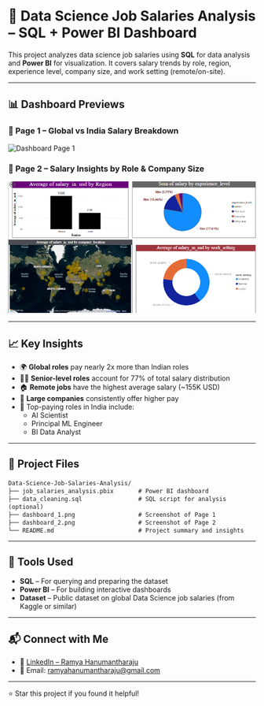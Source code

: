 
# 💼 Data Science Job Salaries Analysis – SQL + Power BI Dashboard

This project analyzes data science job salaries using **SQL** for data analysis and **Power BI** for visualization. It covers salary trends by role, region, experience level, company size, and work setting (remote/on-site).

---

## 📊 Dashboard Previews

### 🔹 Page 1 – Global vs India Salary Breakdown
![Dashboard Page 1](dashboard_1.png)

### 🔹 Page 2 – Salary Insights by Role & Company Size
![Dashboard Page 2](dashboard_2.png)

---

## 📈 Key Insights

- 🌍 **Global roles** pay nearly 2x more than Indian roles
- 👩‍💼 **Senior-level roles** account for 77% of total salary distribution
- 🏠 **Remote jobs** have the highest average salary (~155K USD)
- 🏢 **Large companies** consistently offer higher pay
- 🧪 Top-paying roles in India include:
  - AI Scientist
  - Principal ML Engineer
  - BI Data Analyst

---

## 📁 Project Files

```
Data-Science-Job-Salaries-Analysis/
├── job_salaries_analysis.pbix       # Power BI dashboard
├── data_cleaning.sql                # SQL script for analysis (optional)
├── dashboard_1.png                  # Screenshot of Page 1
├── dashboard_2.png                  # Screenshot of Page 2
└── README.md                        # Project summary and insights
```

---

## 🧰 Tools Used

- **SQL** – For querying and preparing the dataset
- **Power BI** – For building interactive dashboards
- **Dataset** – Public dataset on global Data Science job salaries (from Kaggle or similar)

---

## 📬 Connect with Me

- 🔗 [LinkedIn – Ramya Hanumantharaju](https://linkedin.com/in/ramya-hanumantharaju)
- 💌 Email: ramyahanumantharaju@gmail.com

---

⭐ Star this project if you found it helpful!
